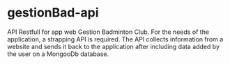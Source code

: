 # gestionBad-api

API Restfull for app web Gestion Badminton Club.
For the needs of the application, a strapping API is required. The API collects information from a website and sends it back to the application after including data added by the user on a MongooDb database.
